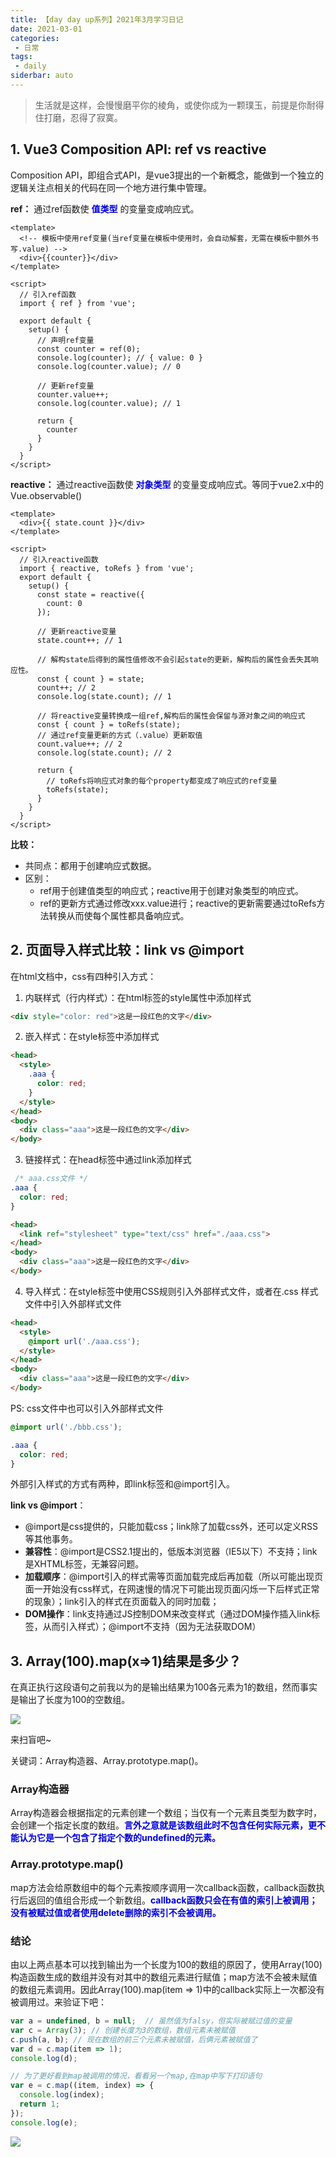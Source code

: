 ```yaml
---
title: 【day day up系列】2021年3月学习日记
date: 2021-03-01
categories:
 - 日常
tags:
 - daily
siderbar: auto
---
```


> 生活就是这样，会慢慢磨平你的棱角，或使你成为一颗璞玉，前提是你耐得住打磨，忍得了寂寞。

## 1. Vue3 Composition API: ref vs reactive
Composition API，即组合式API，是vue3提出的一个新概念，能做到一个独立的逻辑关注点相关的代码在同一个地方进行集中管理。

**ref：** 通过ref函数使 **<font color="#0000dd">值类型</font>** 的变量变成响应式。
```vue
<template>
  <!-- 模板中使用ref变量(当ref变量在模板中使用时，会自动解套，无需在模板中额外书写.value) -->
  <div>{{counter}}</div>
</template>

<script>
  // 引入ref函数
  import { ref } from 'vue';

  export default {
    setup() {
      // 声明ref变量
      const counter = ref(0);
      console.log(counter); // { value: 0 }
      console.log(counter.value); // 0

      // 更新ref变量
      counter.value++;
      console.log(counter.value); // 1

      return {
        counter
      }
    }
  }
</script>
```

**reactive：** 通过reactive函数使 **<font color="#0000dd">对象类型</font>** 的变量变成响应式。等同于vue2.x中的Vue.observable()
```vue
<template>
  <div>{{ state.count }}</div>
</template>

<script>
  // 引入reactive函数
  import { reactive, toRefs } from 'vue';
  export default {
    setup() {
      const state = reactive({
        count: 0
      });

      // 更新reactive变量
      state.count++; // 1

      // 解构state后得到的属性值修改不会引起state的更新，解构后的属性会丢失其响应性。
      const { count } = state;
      count++; // 2
      console.log(state.count); // 1

      // 将reactive变量转换成一组ref,解构后的属性会保留与源对象之间的响应式
      const { count } = toRefs(state);
      // 通过ref变量更新的方式（.value）更新取值
      count.value++; // 2
      console.log(state.count); // 2

      return {
        // toRefs将响应式对象的每个property都变成了响应式的ref变量
        toRefs(state); 
      }
    }
  }
</script>
```

**比较：** 

- 共同点：都用于创建响应式数据。
- 区别：
  - ref用于创建值类型的响应式；reactive用于创建对象类型的响应式。
  - ref的更新方式通过修改xxx.value进行；reactive的更新需要通过toRefs方法转换从而使每个属性都具备响应式。

## 2. 页面导入样式比较：link vs @import
在html文档中，css有四种引入方式：

1. 内联样式（行内样式）：在html标签的style属性中添加样式
```html
<div style="color: red">这是一段红色的文字</div>
```
2. 嵌入样式：在style标签中添加样式
```html
<head>
  <style>
    .aaa {
      color: red;
    }
  </style>
</head>
<body>
  <div class="aaa">这是一段红色的文字</div>
</body>
```
3. 链接样式：在head标签中通过link添加样式
```css
 /* aaa.css文件 */
.aaa {
  color: red;
}
```
```html
<head>
  <link ref="stylesheet" type="text/css" href="./aaa.css">
</head>
<body>
  <div class="aaa">这是一段红色的文字</div>
</body>
```
4. 导入样式：在style标签中使用CSS规则引入外部样式文件，或者在.css 样式文件中引入外部样式文件
```html
<head>
  <style>
    @import url('./aaa.css');
  </style>
</head>
<body>
  <div class="aaa">这是一段红色的文字</div>
</body>
```
PS: css文件中也可以引入外部样式文件
```css
@import url('./bbb.css');

.aaa {
  color: red;
}
```
外部引入样式的方式有两种，即link标签和@import引入。

**link vs @import**：

- @import是css提供的，只能加载css；link除了加载css外，还可以定义RSS等其他事务。
- **兼容性**：@import是CSS2.1提出的，低版本浏览器（IE5以下）不支持；link是XHTML标签，无兼容问题。
- **加载顺序**：@import引入的样式需等页面加载完成后再加载（所以可能出现页面一开始没有css样式，在网速慢的情况下可能出现页面闪烁一下后样式正常的现象）；link引入的样式在页面载入的同时加载；
- **DOM操作**：link支持通过JS控制DOM来改变样式（通过DOM操作插入link标签，从而引入样式）；@import不支持（因为无法获取DOM）

## 3. Array(100).map(x=>1)结果是多少？
在真正执行这段语句之前我以为的是输出结果为100各元素为1的数组，然而事实是输出了长度为100的空数组。

![](../images/daily-003.PNG)

来扫盲吧~

关键词：Array构造器、Array.prototype.map()。

### Array构造器
Array构造器会根据指定的元素创建一个数组；当仅有一个元素且类型为数字时，会创建一个指定长度的数组。**<font color="#0000dd">言外之意就是该数组此时不包含任何实际元素，更不能认为它是一个包含了指定个数的undefined的元素。</font>**

### Array.prototype.map()
map方法会给原数组中的每个元素按顺序调用一次callback函数，callback函数执行后返回的值组合形成一个新数组。**<font color="#0000dd">callback函数只会在有值的索引上被调用；没有被赋过值或者使用delete删除的索引不会被调用。</font>**

### 结论
由以上两点基本可以找到输出为一个长度为100的数组的原因了，使用Array(100)构造函数生成的数组并没有对其中的数组元素进行赋值；map方法不会被未赋值的数组元素调用。因此Array(100).map(item => 1)中的callback实际上一次都没有被调用过。来验证下吧：
```js
var a = undefined, b = null;  // 虽然值为falsy，但实际被赋过值的变量
var c = Array(3); // 创建长度为3的数组，数组元素未被赋值
c.push(a, b); // 现在数组的前三个元素未被赋值，后俩元素被赋值了
var d = c.map(item => 1);
console.log(d);

// 为了更好看到map被调用的情况，看看另一个map,在map中写下打印语句
var e = c.map((item, index) => {
  console.log(index);
  return 1;
});
console.log(e);
```
![](../images/daily-004.png)
